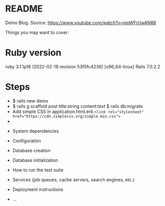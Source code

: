 # README

Demo Blog.
Source: https://www.youtube.com/watch?v=mpWFrUwAN88

Things you may want to cover:

# Ruby version
ruby 3.1.1p18 (2022-02-18 revision 53f5fc4236) [x86_64-linux]
Rails 7.0.2.2

# Steps

- $ rails new demo
- $ rails g scaffold post title:string content:text
  $ rails db:migrate
- Add simple CSS in application.html.erb
  `<link rel="stylesheet" href="https://cdn.simplecss.org/simple.min.css">`
-

* System dependencies

* Configuration

* Database creation

* Database initialization

* How to run the test suite

* Services (job queues, cache servers, search engines, etc.)

* Deployment instructions

* ...
